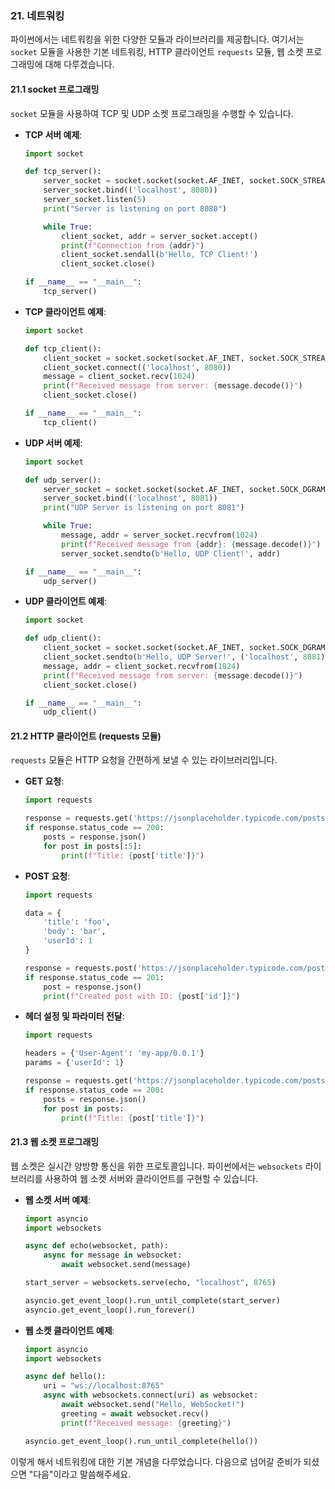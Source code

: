 ### 21. 네트워킹

파이썬에서는 네트워킹을 위한 다양한 모듈과 라이브러리를 제공합니다. 여기서는 `socket` 모듈을 사용한 기본 네트워킹, HTTP 클라이언트 `requests` 모듈, 웹 소켓 프로그래밍에 대해 다루겠습니다.

#### 21.1 socket 프로그래밍

`socket` 모듈을 사용하여 TCP 및 UDP 소켓 프로그래밍을 수행할 수 있습니다.

- **TCP 서버 예제**:
  ```python
  import socket

  def tcp_server():
      server_socket = socket.socket(socket.AF_INET, socket.SOCK_STREAM)
      server_socket.bind(('localhost', 8080))
      server_socket.listen(5)
      print("Server is listening on port 8080")

      while True:
          client_socket, addr = server_socket.accept()
          print(f"Connection from {addr}")
          client_socket.sendall(b'Hello, TCP Client!')
          client_socket.close()

  if __name__ == "__main__":
      tcp_server()
  ```

- **TCP 클라이언트 예제**:
  ```python
  import socket

  def tcp_client():
      client_socket = socket.socket(socket.AF_INET, socket.SOCK_STREAM)
      client_socket.connect(('localhost', 8080))
      message = client_socket.recv(1024)
      print(f"Received message from server: {message.decode()}")
      client_socket.close()

  if __name__ == "__main__":
      tcp_client()
  ```

- **UDP 서버 예제**:
  ```python
  import socket

  def udp_server():
      server_socket = socket.socket(socket.AF_INET, socket.SOCK_DGRAM)
      server_socket.bind(('localhost', 8081))
      print("UDP Server is listening on port 8081")

      while True:
          message, addr = server_socket.recvfrom(1024)
          print(f"Received message from {addr}: {message.decode()}")
          server_socket.sendto(b'Hello, UDP Client!', addr)

  if __name__ == "__main__":
      udp_server()
  ```

- **UDP 클라이언트 예제**:
  ```python
  import socket

  def udp_client():
      client_socket = socket.socket(socket.AF_INET, socket.SOCK_DGRAM)
      client_socket.sendto(b'Hello, UDP Server!', ('localhost', 8081))
      message, addr = client_socket.recvfrom(1024)
      print(f"Received message from server: {message.decode()}")
      client_socket.close()

  if __name__ == "__main__":
      udp_client()
  ```

#### 21.2 HTTP 클라이언트 (requests 모듈)

`requests` 모듈은 HTTP 요청을 간편하게 보낼 수 있는 라이브러리입니다.

- **GET 요청**:
  ```python
  import requests

  response = requests.get('https://jsonplaceholder.typicode.com/posts')
  if response.status_code == 200:
      posts = response.json()
      for post in posts[:5]:
          print(f"Title: {post['title']}")
  ```

- **POST 요청**:
  ```python
  import requests

  data = {
      'title': 'foo',
      'body': 'bar',
      'userId': 1
  }

  response = requests.post('https://jsonplaceholder.typicode.com/posts', json=data)
  if response.status_code == 201:
      post = response.json()
      print(f"Created post with ID: {post['id']}")
  ```

- **헤더 설정 및 파라미터 전달**:
  ```python
  import requests

  headers = {'User-Agent': 'my-app/0.0.1'}
  params = {'userId': 1}

  response = requests.get('https://jsonplaceholder.typicode.com/posts', headers=headers, params=params)
  if response.status_code == 200:
      posts = response.json()
      for post in posts:
          print(f"Title: {post['title']}")
  ```

#### 21.3 웹 소켓 프로그래밍

웹 소켓은 실시간 양방향 통신을 위한 프로토콜입니다. 파이썬에서는 `websockets` 라이브러리를 사용하여 웹 소켓 서버와 클라이언트를 구현할 수 있습니다.

- **웹 소켓 서버 예제**:
  ```python
  import asyncio
  import websockets

  async def echo(websocket, path):
      async for message in websocket:
          await websocket.send(message)

  start_server = websockets.serve(echo, "localhost", 8765)

  asyncio.get_event_loop().run_until_complete(start_server)
  asyncio.get_event_loop().run_forever()
  ```

- **웹 소켓 클라이언트 예제**:
  ```python
  import asyncio
  import websockets

  async def hello():
      uri = "ws://localhost:8765"
      async with websockets.connect(uri) as websocket:
          await websocket.send("Hello, WebSocket!")
          greeting = await websocket.recv()
          print(f"Received message: {greeting}")

  asyncio.get_event_loop().run_until_complete(hello())
  ```

이렇게 해서 네트워킹에 대한 기본 개념을 다루었습니다. 다음으로 넘어갈 준비가 되셨으면 "다음"이라고 말씀해주세요.